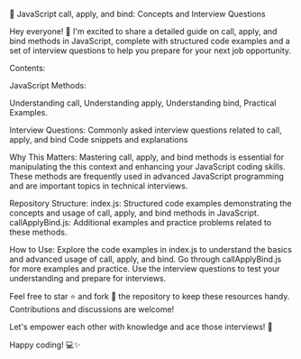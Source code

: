 🚀 JavaScript call, apply, and bind: Concepts and Interview Questions

Hey everyone! 👋 I'm excited to share a detailed guide on call, apply, and bind methods in JavaScript, complete with structured code examples and a set of interview questions to help you prepare for your next job opportunity.

Contents:

JavaScript Methods:

Understanding call,
Understanding apply,
Understanding bind,
Practical Examples.

Interview Questions:
Commonly asked interview questions related to call, apply, and bind
Code snippets and explanations

Why This Matters:
Mastering call, apply, and bind methods is essential for manipulating the this context and enhancing your JavaScript coding skills. These methods are frequently used in advanced JavaScript programming and are important topics in technical interviews.

Repository Structure:
index.js: Structured code examples demonstrating the concepts and usage of call, apply, and bind methods in JavaScript.
callApplyBind.js: Additional examples and practice problems related to these methods.

How to Use:
Explore the code examples in index.js to understand the basics and advanced usage of call, apply, and bind.
Go through callApplyBind.js for more examples and practice.
Use the interview questions to test your understanding and prepare for interviews.

Feel free to star ⭐️ and fork 🍴 the repository to keep these resources handy. Contributions and discussions are welcome!

Let's empower each other with knowledge and ace those interviews! 💪

Happy coding! 💻✨

